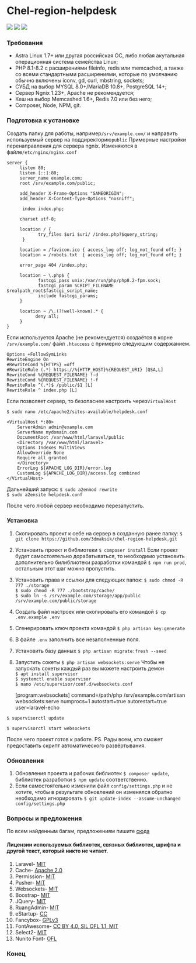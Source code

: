 # Chel-region-helpdesk

![](https://img.shields.io/github/v/release/3dmaksik/chel-region-helpdesk?display_name=release&include_prereleases&sort=date) ![](https://img.shields.io/packagist/dependency-v/laravel/laravel/php) ![](https://img.shields.io/github/issues/3dmaksik/chel-region-helpdesk)
### Требования

- Astra Linux 1.7+ или другая российская ОС, либо любая акутальная операционная система семейства Linux;
- PHP 8.1-8.2 c расширениями fileinfo, redis или memcached, 
а также со всеми стандартными расширениями, которые по умолчанию обычно включены iconv, gd, curl, mbstring, sockets;
- СУБД на выбор MYSQL 8.0+/MariaDB 10.8+, PostgreSQL 14+;
- Сервер Ngnix 1.23+, Apache не рекомендуется;
- Кеш на выбор Memcashed 1.6+, Redis 7.0 или без него;
- Composer, Node, NPM, git.

### Подготовка к установке
Создать папку для работы, например`/srv/example.com/` и направить используемый сервер на поддиректорию`public`
Примерные настройки перенаправления для сервера ngnix. 
Изменяются в файле`/etc/nginx/nginx.conf`

    server {
         listen 80;
         listen [::]:80;
         server_name example.com;
         root /srv/example.com/public;
		 
         add_header X-Frame-Options "SAMEORIGIN";
         add_header X-Content-Type-Options "nosniff";
 
          index index.php;
 
         charset utf-8;
 
         location / {
                try_files $uri $uri/ /index.php?$query_string;
          }
 
         location = /favicon.ico { access_log off; log_not_found off; }
         location = /robots.txt  { access_log off; log_not_found off; }
 
         error_page 404 /index.php;
 
         location ~ \.php$ {
                fastcgi_pass unix:/var/run/php/php8.2-fpm.sock;
                fastcgi_param SCRIPT_FILENAME $realpath_root$fastcgi_script_name;
                include fastcgi_params;
         }
 
         location ~ /\.(?!well-known).* {
               deny all;
         }
    }
Если используется Apache (не рекомендуется) создаётся в корне `/srv/example.com/` файл `.htaccess` с примерно следующим содержанием.

    Options +FollowSymLinks
    RewriteEngine On
    #RewriteCond %{HTTPS} =off
    #RewriteRule (.*) https://%{HTTP_HOST}%{REQUEST_URI} [QSA,L]
    RewriteCond %{REQUEST_FILENAME} !-d
    RewriteCond %{REQUEST_FILENAME} !-f
    RewriteRule ^(.*)$ /public/$1 [L]
    RewriteRule ^ index.php [L]

Если позволяет сервер, то безопаснее настроить через`VirtualHost`

`$ sudo nano /etc/apache2/sites-available/helpdesk.conf`

    <VirtualHost *:80>
        ServerAdmin admin@example.com
        ServerName mydomain.com
        DocumentRoot /var/www/html/laravel/public
        <Directory /var/www/html/laravel>
        Options Indexes MultiViews
        AllowOverride None
        Require all granted
        </Directory>
        ErrorLog ${APACHE_LOG_DIR}/error.log
        CustomLog ${APACHE_LOG_DIR}/access.log combined
    </VirtualHost>
Дальнейший запуск:
`$ sudo a2enmod rewrite`  
`$ sudo a2ensite helpdesk.conf`  

После чего любой сервер необходимо перезапустить.

### Установка
                
1. Скопировать проект к себе на сервер в созданную ранее папку:
`$ git clone https://github.com/3dmaksik/chel-region-helpdesk.git`

2. Установить проект и библиотеки
`$ composer install`
Если проект будет самостоятельно дорабатываться, то необходимо установить дополнительно билиблиотеки разработки командой `$ npm run prod`, остальным этот шаг можно пропустить.

3. Установить права и ссылки для следующих папок:
`$ sudo chmod -R 777 ./storage`  
`$ sudo chmod -R 777 ./bootstrap/cache/`  
`$ sudo ln -s /srv/example.com/storage/app/public /srv/example.com/public/storage`  
4. Создать файл настроек или скопировать его командой `$ cp .env.example .env`
5. Сгенерировать ключ проекта командой `$ php artisan key:generate`

6. В файле `.env` заполнить все незаполненные поля.
7. Установить базу данных `$ php artisan migrate:fresh --seed`
8. Запустить сокеты `$ php artisan websockets:serve` 
Чтобы не запускать сокеты каждый раз вы можете настроить демон  
`$ apt install supervisor`  
`$ systemctl enable supervisor`  
`$ nano /etc/supervisor/conf.d/websockets.conf`  


    [program:websockets]
    command=/path/php /srv/example.com/artisan websockets:serve
    numprocs=1
    autostart=true
    autorestart=true
    user=laravel-echo

 

`$ supervisorctl update`

`$ supervisorctl start websockets`

После чего проект готов к работе. 
PS. Рады всем, кто сможет предоставить скрипт автоматического развёртывания.
                

### Обновления
                
1. Обновления проекта и рабочих библиотек `$ composer update`, библиотек разработки `$ npm update` соответственно.
2. Если самостоятельно изменили файл `config/settings.php` и не хотите, чтобы в результате обновлений он изменялся обратно необходимо игнорировать 
`$ git update-index --assume-unchanged config/settings.php`
                

### Вопросы и предложения
По всем найденным багам, предложениям пишите [сюда](https://github.com/3dmaksik/chel-region-helpdesk/issues)

#### Лицензии используемых библиотек, связных библиотек, шрифта и другой текст, который никто не читает.
                
1. Laravel- [MIT](https://github.com/laravel/laravel#license)
2. Cache- [Apache 2.0](https://github.com/renoki-co/laravel-eloquent-query-cache/blob/master/LICENSE)
3. Permission- [MIT](https://github.com/spatie/laravel-permission/blob/main/LICENSE.md)
4. Pusher- [MIT](https://github.com/pusher/pusher-http-php#license)
5. Websockets- [MIT](https://github.com/beyondcode/laravel-websockets/blob/master/LICENSE)
6. Boostrap- [MIT](https://github.com/twbs/bootstrap#copyright-and-license)
7. JQuery- [MIT](https://github.com/jquery/jquery/blob/main/LICENSE.txt)
8. RuangAdmin- [MIT](https://github.com/indrijunanda/RuangAdmin#license)
9. eStartup- [CC](https://bootstrapmade.com/license/)
10. Fancybox- [GPLv3](https://github.com/fancyapps/fancybox#license)
11. FontAwesome- [CC BY 4.0, SIL OFL 1.1, MIT](https://github.com/FortAwesome/Font-Awesome#license)
12. Select2- [MIT](https://github.com/select2/select2/blob/develop/LICENSE.md)
13. Nunito Font-  [OFL](https://github.com/googlefonts/nunito/blob/main/OFL.txt)
                
### Конец
